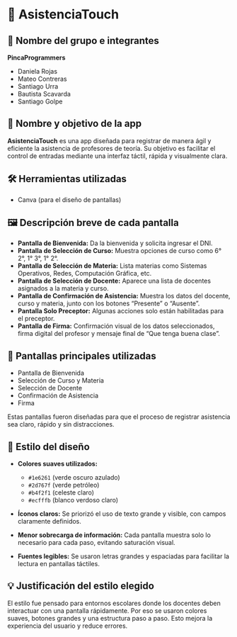 # 📲 AsistenciaTouch

## 👥 Nombre del grupo e integrantes
**PincaProgrammers**  
- Daniela Rojas  
- Mateo Contreras  
- Santiago Urra  
- Bautista Scavarda  
- Santiago Golpe  

## 🎯 Nombre y objetivo de la app
**AsistenciaTouch** es una app diseñada para registrar de manera ágil y eficiente la asistencia de profesores de teoría. Su objetivo es facilitar el control de entradas mediante una interfaz táctil, rápida y visualmente clara.

## 🛠️ Herramientas utilizadas
- Canva (para el diseño de pantallas)

## 🖼️ Descripción breve de cada pantalla

- **Pantalla de Bienvenida:** Da la bienvenida y solicita ingresar el DNI.
- **Pantalla de Selección de Curso:** Muestra opciones de curso como 6° 2°, 1° 3°, 1° 2°.
- **Pantalla de Selección de Materia:** Lista materias como Sistemas Operativos, Redes, Computación Gráfica, etc.
- **Pantalla de Selección de Docente:** Aparece una lista de docentes asignados a la materia y curso.
- **Pantalla de Confirmación de Asistencia:** Muestra los datos del docente, curso y materia, junto con los botones “Presente” o “Ausente”.
- **Pantalla Solo Preceptor:** Algunas acciones solo están habilitadas para el preceptor.
- **Pantalla de Firma:** Confirmación visual de los datos seleccionados, firma digital del profesor y mensaje final de “Que tenga buena clase”.

## 📲 Pantallas principales utilizadas
- Pantalla de Bienvenida  
- Selección de Curso y Materia  
- Selección de Docente  
- Confirmación de Asistencia  
- Firma  

Estas pantallas fueron diseñadas para que el proceso de registrar asistencia sea claro, rápido y sin distracciones.

## 🎨 Estilo del diseño

- **Colores suaves utilizados:**
  - `#1e6261` (verde oscuro azulado)
  - `#2d767f` (verde petróleo)
  - `#b4f2f1` (celeste claro)
  - `#ecfffb` (blanco verdoso claro)

- **Íconos claros:** Se priorizó el uso de texto grande y visible, con campos claramente definidos.
- **Menor sobrecarga de información:** Cada pantalla muestra solo lo necesario para cada paso, evitando saturación visual.
- **Fuentes legibles:** Se usaron letras grandes y espaciadas para facilitar la lectura en pantallas táctiles.

## 💡 Justificación del estilo elegido
El estilo fue pensado para entornos escolares donde los docentes deben interactuar con una pantalla rápidamente. Por eso se usaron colores suaves, botones grandes y una estructura paso a paso. Esto mejora la experiencia del usuario y reduce errores.

